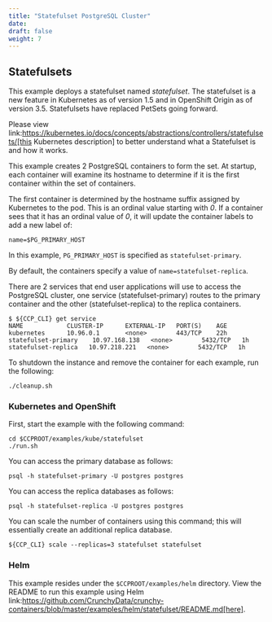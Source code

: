 ```yaml
---
title: "Statefulset PostgreSQL Cluster"
date: 
draft: false
weight: 7
---
```



## Statefulsets

This example deploys a statefulset named *statefulset*.  The statefulset
is a new feature in Kubernetes as of version 1.5 and in OpenShift Origin as of
version 3.5. Statefulsets have replaced PetSets going forward.

Please view link:https://kubernetes.io/docs/concepts/abstractions/controllers/statefulsets/[this Kubernetes description]
to better understand what a Statefulset is and how it works.

This example creates 2 PostgreSQL containers to form the set.  At
startup, each container will examine its hostname to determine
if it is the first container within the set of containers.

The first container is determined by the hostname suffix assigned
by Kubernetes to the pod.  This is an ordinal value starting with *0*.
If a container sees that it has an ordinal value of *0*, it will
update the container labels to add a new label of:
```
name=$PG_PRIMARY_HOST
```

In this example, `PG_PRIMARY_HOST` is specified as `statefulset-primary`.

By default, the containers specify a value of `name=statefulset-replica`.

There are 2 services that end user applications will use to
access the PostgreSQL cluster, one service (statefulset-primary) routes to the primary
container and the other (statefulset-replica) to the replica containers.
```
$ ${CCP_CLI} get service
NAME            CLUSTER-IP      EXTERNAL-IP   PORT(S)    AGE
kubernetes      10.96.0.1       <none>        443/TCP    22h
statefulset-primary    10.97.168.138   <none>        5432/TCP   1h
statefulset-replica   10.97.218.221   <none>        5432/TCP   1h
```

To shutdown the instance and remove the container for each example, run the following:
```
./cleanup.sh
```

### Kubernetes and OpenShift

First, start the example with the following command:
```
cd $CCPROOT/examples/kube/statefulset
./run.sh
```

You can access the primary database as follows:
```
psql -h statefulset-primary -U postgres postgres
```

You can access the replica databases as follows:
```
psql -h statefulset-replica -U postgres postgres
```

You can scale the number of containers using this command; this will
essentially create an additional replica database.
```
${CCP_CLI} scale --replicas=3 statefulset statefulset
```

### Helm

This example resides under the `$CCPROOT/examples/helm` directory. View the README to
run this example using Helm link:https://github.com/CrunchyData/crunchy-containers/blob/master/examples/helm/statefulset/README.md[here].
